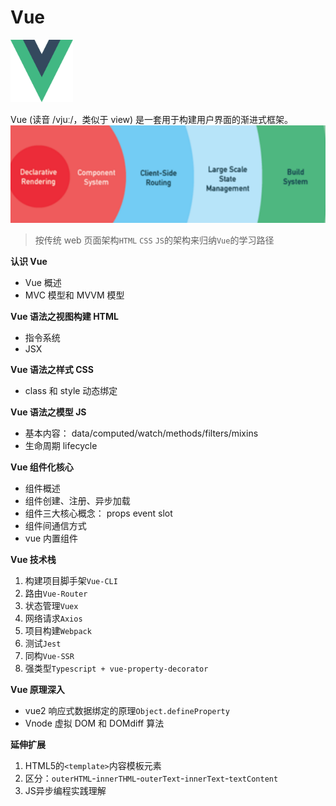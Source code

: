 # Vue

<img src="../../image/vue.svg" style="width:100px;height:100px" />

Vue (读音 /vjuː/，类似于 view) 是一套用于构建用户界面的渐进式框架。
![vue渐进式](./image/vue.png)

>按传统 web 页面架构`HTML` `CSS` `JS`的架构来归纳`Vue`的学习路径

**认识 Vue**

-   Vue 概述
-   MVC 模型和 MVVM 模型

**Vue 语法之视图构建 HTML**

-   指令系统
-   JSX

**Vue 语法之样式 CSS**

-   class 和 style 动态绑定

**Vue 语法之模型 JS**

-   基本内容： data/computed/watch/methods/filters/mixins
-   生命周期 lifecycle

**Vue 组件化核心**

-   组件概述
-   组件创建、注册、异步加载
-   组件三大核心概念： props event slot
-   组件间通信方式
-   vue 内置组件

**Vue 技术栈**

1. 构建项目脚手架`Vue-CLI`
1. 路由`Vue-Router`
1. 状态管理`Vuex`
1. 网络请求`Axios`
1. 项目构建`Webpack`
1. 测试`Jest`
1. 同构`Vue-SSR`
1. 强类型`Typescript + vue-property-decorator`

**Vue 原理深入**

-   vue2 响应式数据绑定的原理`Object.defineProperty`
-   Vnode 虚拟 DOM 和 DOMdiff 算法

**延伸扩展**

1. HTML5的`<template>`内容模板元素
1. 区分：`outerHTML`-`innerTHML`-`outerText`-`innerText`-`textContent`
1. JS异步编程实践理解
